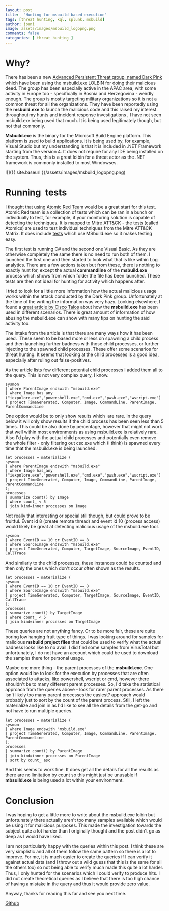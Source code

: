 ```yaml
---
layout: post
title:  "Hunting for msbuild based execution"
tags: [threat hunting, kql, splunk, msbuild]
author: jouni
image: assets/images/msbuild_logopng.png
comments: false
categories: [ threat hunting ]
---
```


Why?
====

There has been a new [Advanced Persistent Threat group, named Dark Pink](https://www.group-ib.com/media-center/press-releases/dark-pink-apt/) which have been using the msbuild.exe LOLBIN for doing their malicious deed. The group has been especially active in the APAC area, with some activity in Europe too - specifically in Bosnia and Herzegovina - weirdly enough. The group is mostly targeting military organizations so it is not a common threat for all the organizations. They have been reportedly using the **msbuild.exe** to launch the malicious code and this raised my interest. throughout my hunts and incident response investigations , I have not seen msbuild.exe being used that much. It is being used legitimately though, but not that commonly.

**Msbuild.exe** is the binary for the Microsoft Build Engine platform. This platform is used to build applications. It is being used by, for example, Visual Studio but my understanding is that it is included in .NET Framework starting from the version 4. It does not require for any IDE being installed on the system. Thus, this is a great lolbin for a threat actor as the .NET framework is commonly installed to most Windowses.

![]({{ site.baseurl }}/assets/images/msbuild_logopng.png)

Running  tests
==============

I thought that using [Atomic Red Team](https://atomicredteam.io/) would be a great start for this test. Atomic Red team is a collection of tests which can be ran in a bunch or individually to test, for example, if your monitoring solution is capable of detecting the techniques. It is mapped to Mitre ATT&CK - the tests (called Atomics) are used to test individual techniques from the Mitre ATT&CK Matrix. It does include [tests](https://atomicredteam.io/defense-evasion/T1127.001/) which use MSbuild.exe so it makes testing easy.

The first test is running C# and the second one Visual Basic. As they are otherwise completely the same there is no need to run both of them. I launched the first one and then started to look what that is like within Log analytics. There are a few actions taken but from these, there is nothing to exactly hunt for, except the actual **commandline** of the **msbuild.exe** process which shows from which folder the file has been launched. These tests are then not ideal for hunting for activity which happens after.

I tried to look for a little more information how the actual malicious usage works within the attack conducted by the Dark Pink group. Unfortunately at the time of the writing the information was very hazy. Looking elsewhere, I found a [great article by Cisco Talos](https://blog.talosintelligence.com/building-bypass-with-msbuild/) about how the **msbuild.exe** has been used in different scenarios. There is great amount of information of how abusing the msbuild.exe can show with many tips on hunting the said activity too.

The intake from the article is that there are many ways how it has been used.  These seem to be based more or less on spawning a child process and then launching further badness with those child processes, or further injecting to the spawned child processes. These offer some scenarios for threat hunting. It seems that looking at the child processes is a good idea, especially after ruling out false-positives.

As the article lists few different potential child processes I added them all to the query. This is not very complex query, I know.

    sysmon
    | where ParentImage endswith "msbuild.exe"
    | where Image has_any ("iexpolore.exe","powershell.exe","cmd.exe","pwsh.exe","wscript.exe")
    | project TimeGenerated, Computer, Image, CommandLine, ParentImage, ParentCommandLine

One option would be to only show results which  are rare. In the query below it will only show results if the child process has been seen less than 5 times. This could be also done by percentage, however that might not work that well within most environments as using msbuild.exe is relatively rare. Also I'd play with the actual child processes and potentially even remove the whole filter - only filtering out csc.exe which (I think) is spawned every time that the msbuild.exe is being launched.

    let processes = materialize (
    sysmon
    | where ParentImage endswith "msbuild.exe"
    | where Image has_any ("iexpolore.exe","powershell.exe","cmd.exe","pwsh.exe","wscript.exe")
    | project TimeGenerated, Computer, Image, CommandLine, ParentImage, ParentCommandLine
    );
    processes
    | summarize count() by Image
    | where count_ < 5
    | join kind=inner processes on Image

Not really that interesting or special still though, but could prove to be fruitful. Event id 8 (create remote thread) and event id 10 (process access) would likely be great at detecting malicious usage of the msbuild.exe tool.

    sysmon
    | where EventID == 10 or EventID == 8
    | where SourceImage endswith "msbuild.exe"
    | project TimeGenerated, Computer, TargetImage, SourceImage, EventID, CallTrace

And similarly to the child processes, these instances could be counted and then only the ones which don't occur often shown as the results.

    let processes = materialize (
    sysmon
    | where EventID == 10 or EventID == 8
    | where SourceImage endswith "msbuild.exe"
    | project TimeGenerated, Computer, TargetImage, SourceImage, EventID, CallTrace
    );
    processes
    | summarize count() by TargetImage
    | where count_ < 5
    | join kind=inner processes on TargetImage

These queries are not anything fancy. Or to be more fair, these are quite boring low hanging fruit type of things. I was looking around for samples for malicious **msbuild project files** that could be used to verify what the actual badness looks like to no avail. I did find some samples from VirusTotal but unfortunately, I do not have an account which could be used to download the samples there for personal usage.

Maybe one more thing - the parent processes of the **msbuild.exe**. One option would be to look for the execution by processes that are often associated to attacks, like powershell, wscript or cmd, however there shouldn't be to many different parent processes. So, I'd take the statistical approach from the queries above - look for rarer parent processes. As there isn't likely too many parent processes the easiest? approach would probably just to sort by the count of the parent process. Still, I left the materialize and join in as I'd like to see all the details from the get-go and not have to run multiple queries.

    let processes = materialize (
    sysmon
    | where Image endswith "msbuild.exe"
    | project TimeGenerated, Computer, Image, CommandLine, ParentImage, ParentCommandLine
    );
    processes
    | summarize count() by ParentImage
    | join kind=inner processes on ParentImage
    | sort by count_ asc

And this seems to work fine. It does get all the details for all the results as there are no limitation by count so this might just be unusable if **mbsuild.exe** is being used a lot within your environment.

Conclusion
==========

I was hoping to get a little more to write about the msbuild.exe lolbin but unfortunately there actually aren't too many samples available which would be using it for malicious purposes. This made the investigation towards the subject quite a lot harder than I originally thought and the post didn't go as deep as I would have liked.

I am not particularly happy with the queries within this post. I think these are very simplistic and all of them follow the same pattern so there is a lot to improve. For me, it is much easier to create the queries if I can verify it against actual data (and I throw out a wild guess that this is the same for all the others too) so not being able to verify much made this quite a lot harder. Thus, I only hunted for the scenarios which I could verify to produce hits. I did not create theoretical queries as I believe that there is too high chance of having a mistake in the query and thus it would provide zero value.

Anyway, thanks for reading this far and see you next time.

[Github](https://github.com/JouniMi/Threathunt.blog/blob/main/msbuild)